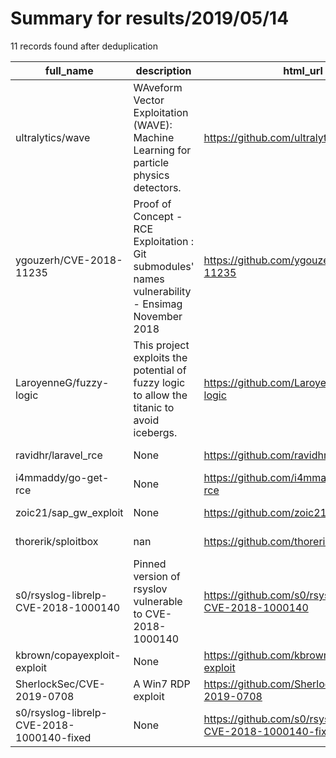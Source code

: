 
# Summary for results/2019/05/14
    
11 records found after deduplication

| full_name | description | html_url | matched_list | matched_count | pushed_at | size | stargazers_count | language | forks_count |
|-------------------------------------------|----------------------------------------------------------------------------------------------------|--------------------------------------------------------------|-----------------------------|-----------------|---------------------------|--------|--------------------|------------|---------------|
| ultralytics/wave | WAveform Vector Exploitation (WAVE): Machine Learning for particle physics detectors. | https://github.com/ultralytics/wave | ['exploit'] | 1 | 2019-05-14 21:18:26+00:00 | 1024 | 10 | Python | 2 |
| ygouzerh/CVE-2018-11235 | Proof of Concept - RCE Exploitation : Git submodules' names vulnerability - Ensimag November 2018 | https://github.com/ygouzerh/CVE-2018-11235 | ['cve-2', 'exploit', 'rce'] | 3 | 2019-05-14 02:06:18+00:00 | 265 | 1 | Python | 0 |
| LaroyenneG/fuzzy-logic | This project exploits the potential of fuzzy logic to allow the titanic to avoid icebergs. | https://github.com/LaroyenneG/fuzzy-logic | ['exploit'] | 1 | 2019-05-14 22:15:25+00:00 | 11610 | 0 | C++ | 0 |
| ravidhr/laravel_rce | None | https://github.com/ravidhr/laravel_rce | ['rce'] | 1 | 2019-05-14 07:10:29+00:00 | 4 | 0 | Python | 2 |
| i4mmaddy/go-get-rce | None | https://github.com/i4mmaddy/go-get-rce | ['rce'] | 1 | 2019-05-14 08:42:41+00:00 | 3 | 0 | Go | 0 |
| zoic21/sap_gw_exploit | None | https://github.com/zoic21/sap_gw_exploit | ['exploit'] | 1 | 2019-05-14 11:43:26+00:00 | 213 | 0 | Python | 0 |
| thorerik/sploitbox | nan | https://github.com/thorerik/sploitbox | ['sploit'] | 1 | 2019-05-14 14:03:07+00:00 | 4 | 0 | Shell | 0 |
| s0/rsyslog-librelp-CVE-2018-1000140 | Pinned version of rsyslov vulnerable to CVE-2018-1000140 | https://github.com/s0/rsyslog-librelp-CVE-2018-1000140 | ['cve-2'] | 1 | 2019-05-14 21:07:56+00:00 | 453 | 0 | C | 1 |
| kbrown/copayexploit-exploit | None | https://github.com/kbrown/copayexploit-exploit | ['exploit'] | 1 | 2019-05-14 21:39:26+00:00 | 0 | 0 | | 0 |
| SherlockSec/CVE-2019-0708 | A Win7 RDP exploit | https://github.com/SherlockSec/CVE-2019-0708 | ['cve-2', 'exploit'] | 2 | 2019-05-14 21:51:14+00:00 | 2045 | 12 | | 60 |
| s0/rsyslog-librelp-CVE-2018-1000140-fixed | None | https://github.com/s0/rsyslog-librelp-CVE-2018-1000140-fixed | ['cve-2'] | 1 | 2019-05-14 21:59:31+00:00 | 453 | 0 | C | 0 |
